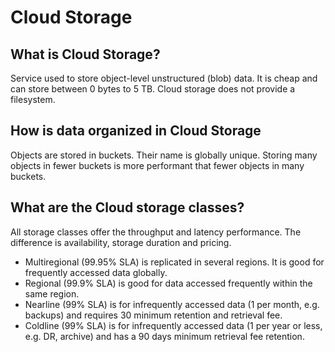 # Cloud Storage

## What is Cloud Storage?
Service used to store object-level unstructured (blob) data. It is cheap and can store between 0 bytes to 5 TB.
Cloud storage does not provide a filesystem.

## How is data organized in Cloud Storage
Objects are stored in buckets. Their name is globally unique.
Storing many objects in fewer buckets is more performant that fewer objects in many buckets.

## What are the Cloud storage classes?
All storage classes offer the throughput and latency performance. The difference is availability, storage duration and pricing.
 - Multiregional (99.95% SLA) is replicated in several regions. It is good for frequently accessed data globally.
 - Regional (99.9% SLA) is good for data accessed frequently within the same region.
 - Nearline (99% SLA) is for infrequently accessed data (1 per month, e.g. backups) and requires 30 minimum retention and retrieval fee.
 - Coldline (99% SLA) is for infrequently accessed data (1 per year or less, e.g. DR, archive) and has a 90 days minimum retrieval fee retention.
